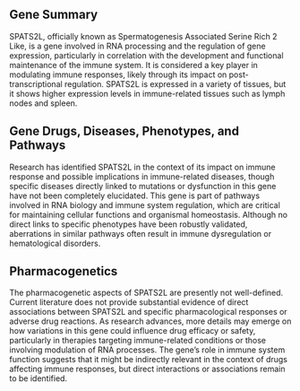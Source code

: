 ## Gene Summary
SPATS2L, officially known as Spermatogenesis Associated Serine Rich 2 Like, is a gene involved in RNA processing and the regulation of gene expression, particularly in correlation with the development and functional maintenance of the immune system. It is considered a key player in modulating immune responses, likely through its impact on post-transcriptional regulation. SPATS2L is expressed in a variety of tissues, but it shows higher expression levels in immune-related tissues such as lymph nodes and spleen.

## Gene Drugs, Diseases, Phenotypes, and Pathways
Research has identified SPATS2L in the context of its impact on immune response and possible implications in immune-related diseases, though specific diseases directly linked to mutations or dysfunction in this gene have not been completely elucidated. This gene is part of pathways involved in RNA biology and immune system regulation, which are critical for maintaining cellular functions and organismal homeostasis. Although no direct links to specific phenotypes have been robustly validated, aberrations in similar pathways often result in immune dysregulation or hematological disorders.

## Pharmacogenetics
The pharmacogenetic aspects of SPATS2L are presently not well-defined. Current literature does not provide substantial evidence of direct associations between SPATS2L and specific pharmacological responses or adverse drug reactions. As research advances, more details may emerge on how variations in this gene could influence drug efficacy or safety, particularly in therapies targeting immune-related conditions or those involving modulation of RNA processes. The gene’s role in immune system function suggests that it might be indirectly relevant in the context of drugs affecting immune responses, but direct interactions or associations remain to be identified.
